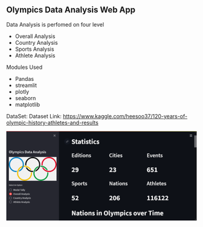 ## Olympics Data Analysis Web App

Data Analysis is perfomed on four level
  - Overall Analysis
  - Country Analysis
  - Sports Analysis
  - Athlete Analysis

Modules Used
  - Pandas
  - streamlit
  - plotly
  - seaborn
  - matplotlib

DataSet: Dataset Link: https://www.kaggle.com/heesoo37/120-years-of-olympic-history-athletes-and-results

![img](https://github.com/Siddharthbadal/Olympics-Data-Analysis-web-app/blob/main/images/olympics.png)

